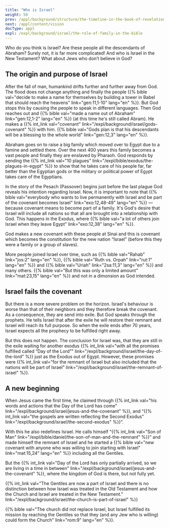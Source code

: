 ```yaml
---
title: "Who is Israel"
weight: 50
prev: /appl/background/structure/the-timeline-in-the-book-of-revelation
next: /appl/content/vision
docType: appl
expl: /expl/background/israel/the-role-of-family-in-the-bible
---
```


Who do you think is Israel? Are these people all the descendants of Abraham? Surely not, it is far more complicated! 
And who is Israel in the New Testament? What about Jews who don’t believe in God?

## The origin and purpose of Israel

<a name="1bcd"></a>
After the fall of man, humankind drifts further and further away from God. 
The flood does not change anything and finally the people {{% bible val="decide to make a name for themselves by building a tower in Babel that should reach the heavens" link="gen:11,1-10" lang="en" %}}. 
But God stops this by causing the people to speak in different languages. Then God reaches out and {{% bible val="made a name out of Abraham" link="gen:12,1-2" lang="en" %}} (at this time he's still called Abram). 
He makes a {{% int_link val="covenant" link="/expl/background/israel/gods-covenant" %}} with him. {{% bible val="Gods plan is that his descendants will be a blessing to the whole world" link="gen:12,3" lang="en" %}}.

Abraham goes on to raise a big family which moved over to Egypt due to a famine and settled there. Over the next 400 years this family becomes a vast people and finally they are enslaved by Pharaoh. 
God responds by sending the {{% int_link val="10 plagues" link="/expl/bible/exodus/the-plagues-in-egypt" %}} to show that he takes care of his people far, far better than the Egyptian gods or the military or political power of Egypt takes care of the Egyptians.

In the story of the Pesach (Passover) begins just before the last plague God reveals his intention regarding Israel. Now, it is important to note that {{% bible val="everybody who wants to live permanently with Israel and be part of the covenant becomes Israel" link="exo:12,48-49" lang="en" %}} — because covenant means to become part of a family. 
It's God's desire that Israel will include all nations so that all are brought into a relationship with God. This happens in the Exodus, where {{% bible val="a lot of others join Israel when they leave Egypt" link="exo:12,38" lang="en" %}}.

God makes a new covenant with these people at Sinai and this is covenant which becomes the constitution for the new nation “Israel” (before this they were a family or a group of slaves).

More people joined Israel over time, such as {{% bible val="Rahab" link="jos:2" lang="en" %}}, {{% bible val="Ruth vs. Orpah" link="rut:1" lang="en" %}} and {{% bible val="Uriah" link="2sa:11,3" lang="en" %}} and many others. {{% bible val="But this was only a limited amount" link="mat:23,15" lang="en" %}} and not in a dimonsion as God intended.

## Israel fails the covenant

<a name="7249"></a>
But there is a more severe problem on the horizon. Israel's behaviour is worse than that of their neighbors and they therefore break the covenant. As a consequence, they are send into exile. 
But God speaks through the prophets. He tells Israel that after the exile he will restore their remnant and Israel will reach its full purpose. 
So when the exile ends after 70 years, Israel expects all the prophecy to be fulfilled right away.

But this does not happen. The conclusion for Israel was, that they are still in the exile waiting for another exodus 
{{% int_link val="with all the promises fulfilled called “Day of the Lord”" link="/expl/background/israel/the-day-of-the-lord" %}} just as the Exodus out of Egypt. 
However, these promises were {{% int_link val="for the remnant of Israel but also included that the nations will be part of Israel" link="/expl/background/israel/the-remnant-of-israel" %}}.

## A new beginning

<a name="a1e0"></a>
When Jesus came the first time, he claimed through {{% int_link val="his words and actions that the Day of the Lord has come" link="/expl/background/israel/jesus-and-the-covenant" %}}, 
and “{{% int_link val="the gospels are written reflecting the Second Exodus" link="/expl/background/israel/the-second-exodus" %}}”.

With this he also redefines Israel. He calls himself “{{% int_link val="Son of Man" link="/expl/bible/daniel/the-son-of-man-and-the-remnant" %}}” and made himself the remnant of Israel 
and he started a {{% bible val="new covenant with anyone who was willing to join starting with Israel" link="mat:15,24" lang="en" %}} including all the Gentiles.

But the {{% int_link val="Day of the Lord has only partially arrived, so we are living in a time in between" link="/expl/background/israel/jesus-and-the-covenant" %}}, where the kingdom of God is there, but not fully yet.

{{% int_link val="The Gentiles are now a part of Israel and there is no distinction between how Israel was treated in the Old Testament and how the Church and Israel are treated in the New Testament." link="/expl/background/israel/the-church-is-part-of-israel" %}}

{{% bible val="The church did not replace Israel, but Israel fulfilled its mission by reaching the Gentiles so that they (and any Jew who is willing) could form the Church" link="rom:9" lang="en" %}}.

